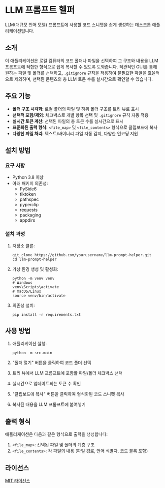 # LLM 프롬프트 헬퍼

LLM(대규모 언어 모델) 프롬프트에 사용할 코드 스니펫을 쉽게 생성하는 데스크톱 애플리케이션입니다.

## 소개

이 애플리케이션은 로컬 컴퓨터의 코드 폴더나 파일을 선택하여 그 구조와 내용을 LLM 프롬프트에 적합한 형식으로 쉽게 복사할 수 있도록 도와줍니다. 직관적인 GUI를 통해 원하는 파일 및 폴더를 선택하고, `.gitignore` 규칙을 적용하여 불필요한 파일을 효율적으로 제외하며, 선택된 콘텐츠의 총 LLM 토큰 수를 실시간으로 확인할 수 있습니다.

## 주요 기능

- **폴더 구조 시각화**: 로컬 폴더의 파일 및 하위 폴더 구조를 트리 뷰로 표시
- **선택적 포함/제외**: 체크박스로 개별 항목 선택 및 `.gitignore` 규칙 자동 적용
- **실시간 토큰 계산**: 선택된 파일의 총 토큰 수를 실시간으로 표시
- **표준화된 출력 형식**: `<file_map>` 및 `<file_contents>` 형식으로 클립보드에 복사
- **다양한 파일 처리**: 텍스트/바이너리 파일 자동 감지, 다양한 인코딩 지원

## 설치 방법

### 요구 사항

- Python 3.8 이상
- 아래 패키지 의존성:
  - PySide6
  - tiktoken
  - pathspec
  - pyperclip
  - requests
  - packaging
  - appdirs

### 설치 과정

1. 저장소 클론:
   ```
   git clone https://github.com/yourusername/llm-prompt-helper.git
   cd llm-prompt-helper
   ```

2. 가상 환경 생성 및 활성화:
   ```
   python -m venv venv
   # Windows
   venv\Scripts\activate
   # macOS/Linux
   source venv/bin/activate
   ```

3. 의존성 설치:
   ```
   pip install -r requirements.txt
   ```

## 사용 방법

1. 애플리케이션 실행:
   ```
   python -m src.main
   ```

2. "폴더 열기" 버튼을 클릭하여 코드 폴더 선택
3. 트리 뷰에서 LLM 프롬프트에 포함할 파일/폴더 체크박스 선택
4. 실시간으로 업데이트되는 토큰 수 확인
5. "클립보드에 복사" 버튼을 클릭하여 형식화된 코드 스니펫 복사
6. 복사된 내용을 LLM 프롬프트에 붙여넣기

## 출력 형식

애플리케이션은 다음과 같은 형식으로 출력을 생성합니다:

1. `<file_map>`: 선택된 파일 및 폴더의 계층 구조
2. `<file_contents>`: 각 파일의 내용 (파일 경로, 언어 식별자, 코드 블록 포함)

## 라이선스

[MIT 라이선스](LICENSE) 